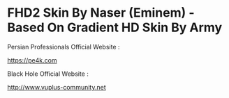 FHD2 Skin By Naser (Eminem) - Based On Gradient HD Skin By Army
=========

Persian Professionals Official Website :

https://pe4k.com

Black Hole Official Website :

http://www.vuplus-community.net

